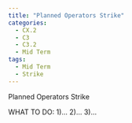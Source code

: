 ```yaml
---
title: "Planned Operators Strike"
categories:
  - CX.2
  - C3
  - C3.2
  - Mid Term
tags:
  - Mid Term
  - Strike
---
```


Planned Operators Strike

WHAT TO DO:
1)...
2)...
3)...